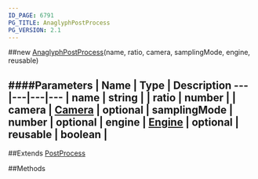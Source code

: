 ```yaml
---
ID_PAGE: 6791
PG_TITLE: AnaglyphPostProcess
PG_VERSION: 2.1
---
```

##new [AnaglyphPostProcess](page.php?p=6791)(name, ratio, camera, samplingMode, engine, reusable)

####Parameters
 | Name | Type | Description
---|---|---|---
 | name | string | 
 | ratio | number | 
 | camera | [Camera](page.php?p=6631) | 
optional | samplingMode | number | 
optional | engine | [Engine](page.php?p=6629) | 
optional | reusable | boolean | 
---

##Extends [PostProcess](page.php?p=6790)


##Methods
